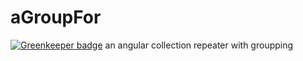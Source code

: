 # aGroupFor

[![Greenkeeper badge](https://badges.greenkeeper.io/kachav/aGroupFor.svg)](https://greenkeeper.io/)
an angular collection repeater with groupping

